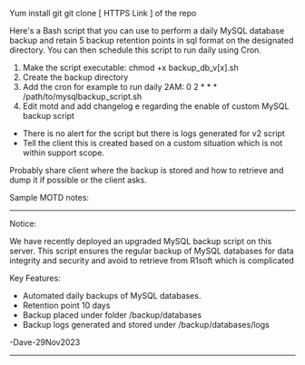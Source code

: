 Yum install git
git clone [ HTTPS Link ] of the repo

Here's a Bash script that you can use to perform a daily MySQL database backup and retain 5 backup retention points in sql format on the designated directory. You can then schedule this script to run daily using Cron.

1. Make the script executable: chmod +x backup_db_v[x].sh
2. Create the backup directory
3. Add the cron for example to run daily 2AM: 0 2 * * * /path/to/mysqlbackup_script.sh
4. Edit motd and add changelog e regarding the enable of custom MySQL backup script

* There is no alert for the script but there is logs generated for v2 script
* Tell the client this is created based on a custom situation which is not within support scope.

Probably share client where the backup is stored and how to retrieve and dump it if possible or the client asks.

Sample MOTD notes:

*******************************************************************
Notice:

We have recently deployed an upgraded MySQL backup script on this server. This script ensures the regular backup of MySQL databases for data integrity and security and avoid to retrieve from R1soft which is complicated

Key Features:
- Automated daily backups of MySQL databases.
- Retention point 10 days
- Backup placed under folder /backup/databases
- Backup logs generated and stored under /backup/databases/logs

-Dave-29Nov2023

*******************************************************************
